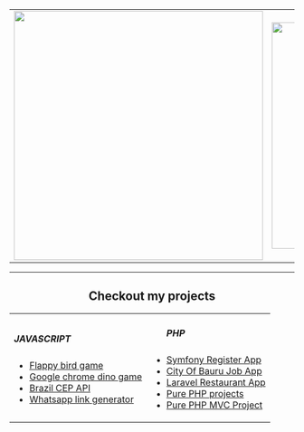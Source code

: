 <center>
    <table align="center">
      <tr>
          <td>
              <img width="440px" align="center" src="https://github-readme-stats.vercel.app/api?username=razielmiranda&count_private=true&hide_border=true" />
          </td>
          <td>
              <img width="400px" align="center" src="https://github-readme-stats.vercel.app/api/top-langs/?username=razielmiranda&hide=html&layout=compact&count_private=true&hide_border=true" /> 
          </td>
      </tr>  
    </table>
</center>

<hr>

<center>
    <h2>Checkout my projects</h2>
    <table align="center">
        <tr>
            <td>
                <h5>JAVASCRIPT</h5>
                <ul>
                    <li><a href="https://razielmiranda.github.io/flappy-bird-game/">Flappy bird game</a></li>
                    <li><a href="https://razielmiranda.github.io/dino-game/">Google chrome dino game</a></li>
                    <li><a href="https://razielmiranda.github.io/js-consulta-cep/">Brazil CEP API</a></li>
                    <li><a href="https://razielmiranda.github.io/js-whats-link-generator/">Whatsapp link generator</a></li>
                </ul>
            </td>
            <td>
                <ul>
                    <h5>PHP</h5>
                    <li><a href="https://raziel-symfony-register.herokuapp.com/">Symfony Register App</a></li>
                    <li><a href="https://bauruoportunidades.herokuapp.com/">City Of Bauru Job App</a></li>
                    <li><a href="https://raziel-laravel-restaurant.herokuapp.com/login">Laravel Restaurant App</a></li>
                    <li><a href="https://raziel-pure-php.herokuapp.com/">Pure PHP projects</a></li>
                    <li><a href="https://raziel-innout-php.herokuapp.com/">Pure PHP MVC Project</a></li>
                </ul>
            </td>
        </tr>
    </table>
</center>
